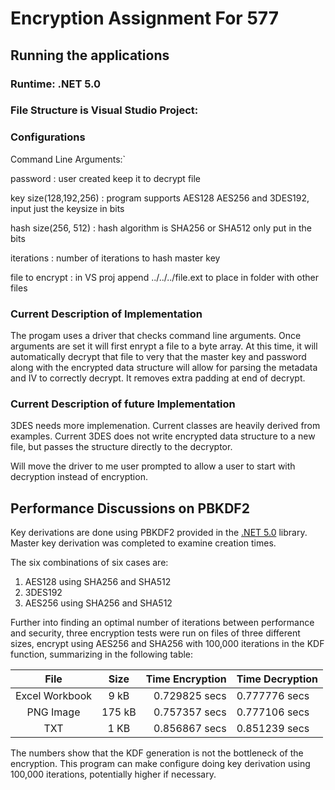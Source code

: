 ﻿# Encryption Assignment For 577


## Running the applications

### Runtime: .NET 5.0

### File Structure is Visual Studio Project: 

### Configurations
Command Line Arguments:`

password : user created keep it to decrypt file

key size(128,192,256) : program supports AES128 AES256 and 3DES192, input just the keysize in bits 

hash size(256, 512) : hash algorithm is SHA256 or SHA512 only put in the bits 

iterations : number of iterations to hash master key 

file to encrypt : in VS proj append ../../../file.ext to place in folder with other files

### Current Description of Implementation
The progam uses a driver that checks command line arguments.  Once arguments are set it will first
enrypt a file to a byte array.  At this time, it will automatically decrypt that file to very 
that the master key and password along with the encrypted data structure will allow for 
parsing the metadata and IV to correctly decrypt. It removes extra padding at end of decrypt.

### Current Description of future Implementation
3DES needs more implemenation.  Current classes are heavily derived from examples.  Current 3DES
does not write encrypted data structure to a new file, but passes the structure directly to the 
decryptor.

Will move the driver to me user prompted to allow a user to start with decryption instead of encryption.

## Performance Discussions on PBKDF2
Key derivations are done using PBKDF2 provided in the [.NET 5.0](https://docs.microsoft.com/en-us/dotnet/api/system.security.cryptography.rfc2898derivebytes?view=net-5.0)
 library. Master key derivation was completed to examine creation times.

The six combinations of six cases are:
1. AES128 using SHA256 and SHA512
1. 3DES192 
1. AES256 using SHA256 and SHA512



Further into finding an optimal number of iterations between performance and security, three encryption tests were run on
files of three different sizes, encrypt using AES256 and SHA256 with 100,000 iterations in the KDF function, summarizing in the following table:

| File               | Size            | Time Encryption | Time Decryption
| :-----------------:| :-------------: | --------------: | ----------------
| Excel Workbook     |      9 kB      | 0.729825 secs   | 0.777776 secs
| PNG Image          |     175 kB      | 0.757357 secs   | 0.777106 secs
| TXT                |     1 KB      | 0.856867 secs   | 0.851239 secs

The numbers show that the KDF generation is not the bottleneck of the encryption. This program can make configure doing 
key derivation using 100,000 iterations, potentially higher if necessary.

